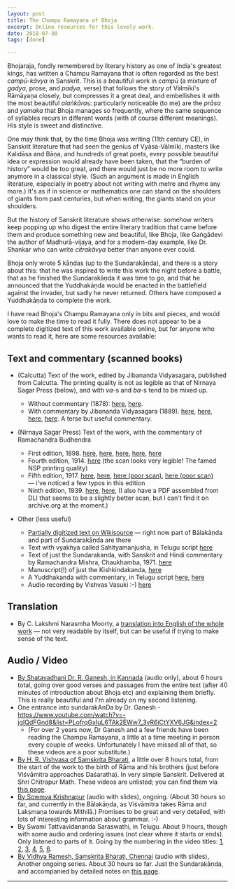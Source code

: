 ```yaml
---
layout: post
title: The Champu Ramayana of Bhoja
excerpt: Online resources for this lovely work.
date: 2018-07-30
tags: [done]

---
```


Bhojaraja, fondly remembered by literary history as one of India's greatest kings, has written a Champu Ramayana that is often regarded as the best *campū-kāvya* in Sanskrit. This is a beautiful work in *campū* (a mixture of *gadya*, prose, and *padya*, verse) that follows the story of Vālmīki's Rāmāyaṇa closely, but compresses it a great deal, and embellishes it with the most beautiful *alaṅkāra*s: particularly noticeable (to me) are the *prāsa* and *yamaka* that Bhoja manages so frequently, where the same sequence of syllables recurs in different words (with of course different meanings). His style is sweet and distinctive.

One may think that, by the time Bhoja was writing (11th century CE), in Sanskrit literature that had seen the genius of Vyāsa-Vālmīki, masters like Kalidāsa and Bāṇa, and hundreds of great poets, every possible beautiful idea or expression would already have been taken, that the “burden of history” would be too great, and there would just be no more room to write anymore in a classical style. (Such an argument is made in English literature, especially in poetry about not writing with metre and rhyme any more.) It's as if in science or mathematics one can stand on the shoulders of giants from past centuries, but when writing, the giants stand on your shoulders.

But the history of Sanskrit literature shows otherwise: somehow writers keep popping up who digest the entire literary tradition that came before them and produce something new and beautiful, like Bhoja, like Gaṅgādevi the author of Madhurā-vijaya, and for a modern-day example, like Dr. Shankar who can write *citrakāvya* better than anyone ever could.

Bhoja only wrote 5 kāṇdas (up to the Sundarakāṇda), and there is a story about this: that he was inspired to write this work the night before a battle, that as he finished the Sundarakāṇda it was time to go, and that he announced that the Yuddhakāṇda would be enacted in the battlefield against the invader, but sadly he never returned. Others have composed a Yuddhakāṇda to complete the work.

I have read Bhoja's Champu Ramayana only in bits and pieces, and would love to make the time to read it fully. There does not appear to be a complete digitized text of this work available online, but for anyone who wants to read it, here are some resources available:

## Text and commentary (scanned books)

* (Calcutta) Text of the work, edited by Jibananda Vidyasagara, published from Calcutta. The printing quality is not as legible as that of Nirnaya Sagar Press (below), and with *va*-s and *ba*-s tend to be mixed up.
  * Without commentary (1878): [here](https://archive.org/details/ChampuRamayanaBhojaJivanandVidyasagar1878), [here](https://archive.org/stream/Complete_Works_of_Jibananda_Vidyasagara/Champu_Ramayana_-_Jibananda_Vidyasagara_1878#page/n0). 
  * With commentary by Jibananda Vidyasagara (1889). [here](https://archive.org/details/ChampuRamayanaBhojaTikaOfJivanandVidyasagar1889), [here](https://archive.org/details/ChampuRamayanaWithCommentaryJibanandaVidyasagara1889_201803), [here](https://archive.org/details/in.ernet.dli.2015.496228), [here](https://archive.org/stream/Complete_Works_of_Jibananda_Vidyasagara/Champu_Ramayana_-_Jibananda_Vidyasagara_1878#page/n0). A terse but useful commentary.

* (Nirnaya Sagar Press) Text of the work, with the commentary of Ramachandra Budhendra
  * First edition, 1898. [here](https://archive.org/details/ChampuRamayanaOfBhojaWithSktCommentary1898NSP_201802), [here](https://archive.org/details/ChampuRamayanaOfBhojaWithSktCommentary1898NSP), [here](https://archive.org/details/Champu.Ramayana.in.Sanskrit), [here](https://archive.org/details/in.ernet.dli.2015.347687), [here](https://archive.org/details/ChampuRamayanaBhojaAndLakshmanaSuriKasinathPandurangParabNirnayaSagarPress)
  * Fourth edition, 1914. [here](https://archive.org/details/in.ernet.dli.2015.495483) (the scan looks very legible! The famed NSP printing quality)
  * Fifth edition, 1917. [here](https://archive.org/details/ChampuRamayanaOfBhojaWithSktCommentary1917NSP_201802), [here](https://archive.org/details/ChampuRamayanaOfBhojaWithSktCommentary1917NSP), [here (poor scan)](https://archive.org/details/in.ernet.dli.2015.312741), [here (poor scan)](https://archive.org/details/in.ernet.dli.2015.406325) — i've noticed a few typos in this edition
  * Ninth edition, 1939. [here](https://archive.org/details/in.ernet.dli.2015.407662), [here](https://archive.org/details/in.ernet.dli.2015.408168), (I also have a PDF assembled from DLI that seems to be a slightly better scan, but I can't find it on archive.org at the moment.)

* Other (less useful)
  * [Partially digitized text on Wikisource](https://sa.wikisource.org/wiki/%E0%A4%9A%E0%A4%AE%E0%A5%8D%E0%A4%AA%E0%A5%82%E0%A4%B0%E0%A4%BE%E0%A4%AE%E0%A4%BE%E0%A4%AF%E0%A4%A3%E0%A4%AE%E0%A5%8D) — right now part of Bālakāṇda and part of Sundarakāṇda are there
  * Text with vyakhya called Sahityamanjusha, in Telugu script [here](https://archive.org/details/CHAMPURAMAYANAMTELUGU)
  * Text of just the Sundarakanda, with Sanskrit and Hindi commentary by Ramachandra Mishra, Chaukhamba, 1971. [here](https://archive.org/stream/ChampuRamayanaBhojaWithPrakasasundraKandaRamaChandraMishraChowkambhaSanskritSeries/Champu%20Ramayana%20Bhoja%20with%20Prakasa%20%28sundra%20Kanda%29%20%20Rama%20Chandra%20Mishra%20Chowkambha%20Sanskrit%20Series#page/n1/mode/1up)
  * Manuscript(!) of just the Kishkindakanda, [here](https://archive.org/stream/9323ChampuRamayanKishkindhaKandaOfBhojaRajManuscriptsByIAMVISIONARYTUNES/93-23_Champu%20Ramayan%20%28Kishkindha%20Kanda%29%20of%20Bhoja%20Raj-%20Manuscripts%20by%20I_AM_VISIONARY_TUNES#page/n0/mode/1up)
  * A Yuddhakanda with commentary, in Telugu script [here](https://archive.org/details/in.ernet.dli.2015.495482), [here](https://archive.org/details/in.ernet.dli.2015.495484)
  * Audio recording by Vishvas Vasuki :-) [here](https://archive.org/details/champU-rAmAyaNa-mUlam)

## Translation

* By C. Lakshmi Narasmha Moorty, a [translation into English of the whole work](http://samkshiptasahityam.blogspot.com/2013/08/bhojarajas-champuramayanam.html) — not very readable by itself, but can be useful if trying to make sense of the text.

## Audio / Video

* [By Shatavadhani Dr. R. Ganesh, in Kannada](https://www.youtube.com/playlist?list=PLjXeT-FRKPGu1cBSEAW96fhqZsFBFC1qW) (audio only), about 6 hours total, going over good verses and passages from the entire text (after 40 minutes of introduction about Bhoja etc) and explaining them briefly. This is really beautiful and I'm already on my second listening.
* One entrance into sundarakAnDa by Dr. Ganesh - https://www.youtube.com/watch?v=-jgIQdFGnd8&list=PLofrqGxIuL6TAk2EWw7_3vR6iCtYXV6JG&index=2
  * (For over 2 years now, Dr Ganesh and a few friends have been reading the Champu Ramayana, a little at a time meeting in person every couple of weeks. Unfortunately I have missed all of that, so these videos are a poor substitute.)
* [By H. R. Vishvasa of Samskrita Bharati](https://www.youtube.com/playlist?list=PLal1Jj2nA8afaCWbgzfJNNFDtD9_Xp_cP), a little over 8 hours total, from the start of the work to the birth of Rāma and his brothers (just before Viśvāmitra approaches Daśaratha). In very simple Sanskrit. Delivered at Shri Chitrapur Math. These videos are unlisted; you can find them via [this page](https://www.chitrapurmath.net/site/activities-girvanaprathistha-videos).
* [By Sowmya Krishnapur](https://www.youtube.com/playlist?list=PLmozlYyYE-ESXMNWR6R8Vs4w634k-FAac) (audio with slides), ongoing. (About 30 hours so far, and currently in the Bālakāṇda, as Viśvāmitra takes Rāma and Lakṣmaṇa towards Mithilā.) Promises to be great and very detailed, with lots of interesting information about grammar. :-)
* By Swami Tattvavidananda Saraswathi, in Telugu. About 9 hours, though with some audio and ordering issues (not clear where it starts or ends). Only listened to parts of it. Going by the numbering in the video titles: [1](https://www.youtube.com/watch?v=MsgYIMihL9Y), [2](https://www.youtube.com/watch?v=WPEiPtOBfyA), [3](https://www.youtube.com/watch?v=nUk2sZgNn3w), [4](https://www.youtube.com/watch?v=YG4YLvrEcl8), [5](https://www.youtube.com/watch?v=FHw6CVjAF3g), [6](https://www.youtube.com/watch?v=ov1eo9sXOw4).
* [By Vidhya Ramesh, Samskrita Bharati, Chennai](https://www.youtube.com/playlist?list=PLTWf5ZhGT3626J-nV5_kCc1f3i4fOyGkX) (audio with slides), Another ongoing series. About 30 hours so far. Just the Sundarakāṇda, and accompanied by detailed notes on [this page](https://nivedita2015.wordpress.com/sanskrit-kavyas/video-bhojas-champuramayanam-sundarakandam-vidhya-ramesh/).

----
